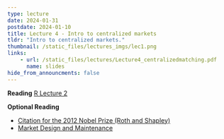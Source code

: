 ```yaml
---
type: lecture
date: 2024-01-31
postdate: 2024-01-10
title: Lecture 4 - Intro to centralized markets
tldr: "Intro to centralized markets."
thumbnail: /static_files/lectures_imgs/lec1.png
links:
    - url: /static_files/lectures/Lecture4_centralizedmatching.pdf
      name: slides
hide_from_announcments: false
---
```


**Reading**
[R Lecture 2](https://timroughgarden.org/f16/l/l2.pdf)

**Optional Reading**
 - [Citation for the 2012 Nobel Prize (Roth and Shapley)](http://www.nobelprize.org/nobel_prizes/economic-sciences/laureates/2012/popular-economicsciences2012.pdf)
 - [Market Design and Maintenance](https://www.nber.org/system/files/working_papers/w31947/w31947.pdf)